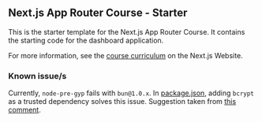 ## Next.js App Router Course - Starter

This is the starter template for the Next.js App Router Course. It contains the starting code for the dashboard application.

For more information, see the [course curriculum](https://nextjs.org/learn) on the Next.js Website.

### Known issue/s

Currently, `node-pre-gyp` fails with `bun@1.0.x`. In [package.json](./package.json), adding `bcrypt` as a trusted dependency solves this issue. Suggestion taken from [this comment](https://github.com/oven-sh/bun/issues/4969#issuecomment-1714679629).
